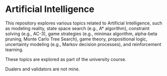 # Artificial Intelligence

This repository explores various topics related to Artificial Intelligence, such as modeling reality, state space search (e.g., A* algorithm), constraint solving (e.g., AC-3), game strategies (e.g., minimax algorithm, alpha-beta pruning, Monte Carlo Tree Search), game theory, propositional logic, uncertainty modeling (e.g., Markov decision processes), and reinforcement learning.

These topics are explored as part of the university course.

Dualers and validators are not mine.
